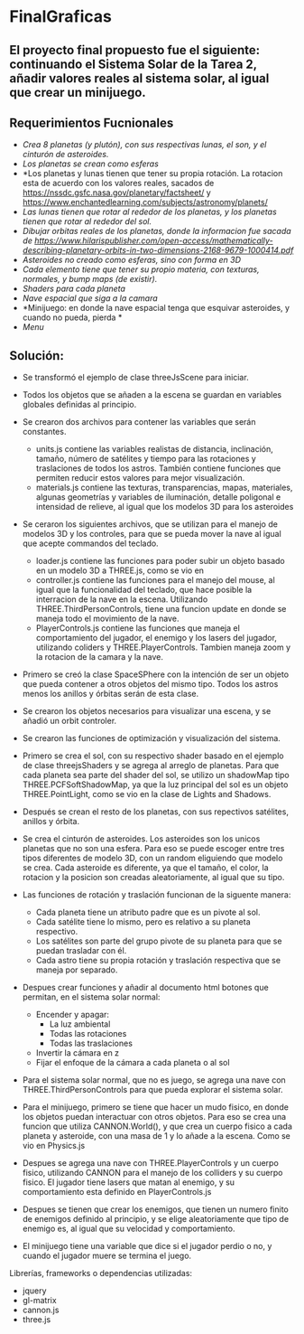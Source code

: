 # FinalGraficas

## El proyecto final propuesto fue el siguiente: continuando el Sistema Solar de la Tarea 2, añadir valores reales al sistema solar, al igual que crear un minijuego. 

## Requerimientos Fucnionales
* *Crea 8 planetas (y plutón), con sus respectivas lunas, el son, y el cinturón de asteroides.*
* *Los planetas se crean como esferas*
* *Los planetas y lunas tienen que tener su propia rotación. La rotacion esta de acuerdo con los valores reales, sacados de https://nssdc.gsfc.nasa.gov/planetary/factsheet/ y https://www.enchantedlearning.com/subjects/astronomy/planets/
* *Las lunas tienen que rotar al rededor de los planetas, y los planetas tienen que rotar al rededor del sol.*
* *Dibujar orbitas reales de los planetas, donde la informacion fue sacada de https://www.hilarispublisher.com/open-access/mathematically-describing-planetary-orbits-in-two-dimensions-2168-9679-1000414.pdf*
* *Asteroides no creado como esferas, sino con forma en 3D*
* *Cada elemento tiene que tener su propio materia, con texturas, normales, y bump maps (de existir).*
* *Shaders para cada planeta*
* *Nave espacial que siga a la camara*
* *Minijuego: en donde la nave espacial tenga que esquivar asteroides, y cuando no pueda, pierda *
* *Menu*



## Solución:

* Se transformó el ejemplo de clase threeJsScene para iniciar.

* Todos los objetos que se añaden a la escena se guardan en variables globales definidas al principio. 

* Se crearon dos archivos para contener las variables que serán constantes.
    * units.js contiene las variables realistas de distancia, inclinación, tamaño, número de satélites y tiempo para las rotaciones y traslaciones de todos los astros. También contiene funciones que permiten reducir estos valores para mejor visualización.
    * materials.js contiene las texturas, transparencias, mapas, materiales, algunas geometrías y variables de iluminación, detalle poligonal e intensidad de relieve, al igual que los modelos 3D para los asteroides

* Se ceraron los siguientes archivos, que se utilizan para el manejo de modelos 3D y los controles, para que se pueda mover la nave al igual que acepte commandos del teclado.
    * loader.js contiene las funciones para poder subir un objeto basado en un modelo 3D a THREE.js, como se vio en 
    * controller.js contiene las funciones para el manejo del mouse, al igual que la funcionalidad del teclado, que hace posible la interracion de la nave en la escena. Utilizando THREE.ThirdPersonControls, tiene una funcion update en donde se maneja todo el movimiento de la nave. 
    * PlayerControls.js contiene las funciones que maneja el comportamiento  del jugador, el enemigo  y los lasers del jugador, utilizando coliders y THREE.PlayerControls. Tambien maneja zoom y la rotacion  de la camara y la nave. 


* Primero se creó la clase SpaceSPhere con la intención de ser un objeto que pueda contener a otros objetos del mismo tipo.
Todos los astros menos los anillos y órbitas serán de esta clase.

* Se crearon los objetos necesarios para visualizar una escena, y se añadió un orbit controler.

* Se crearon las funciones de optimización y visualización del sistema.

* Primero se crea el sol, con su respectivo shader basado en el ejemplo de clase threejsShaders y se agrega al arreglo de planetas. Para que cada planeta sea parte del shader del sol, se utilizo un shadowMap tipo THREE.PCFSoftShadowMap, ya que la luz principal del sol es un objeto THREE.PointLight, como se vio en la clase de Lights and Shadows. 
* Después se crean el resto de los planetas, con sus repectivos satélites, anillos y órbita.
* Se crea el cinturón de asteroides. Los asteroides son los unicos planetas que no son una esfera. Para eso se puede escoger entre tres tipos diferentes de modelo 3D, con un random eliguiendo que modelo se crea. Cada asteroide es diferente, ya que el tamaño, el color, la rotacion y la posicion son creadas aleatoriamente, al igual que su tipo. 

* Las funciones de rotación y traslación funcionan de la siguente manera:
    * Cada planeta tiene un atributo padre que es un pivote al sol.
    * Cada satélite tiene lo mismo, pero es relativo a su planeta respectivo.
    * Los satélites son parte del grupo pivote de su planeta para que se puedan trasladar con él.
    * Cada astro tiene su propia rotación y traslación respectiva que se maneja por separado.

* Despues crear funciones y añadir al documento html botones que permitan, en el sistema solar normal:
    * Encender y apagar:
        * La luz ambiental
        * Todas las rotaciones
        * Todas las traslaciones
    * Invertir la cámara en z
    * Fijar el enfoque de la cámara a cada planeta o al sol

* Para el sistema solar normal, que no es juego, se agrega una nave con THREE.ThirdPersonControls para que pueda explorar el sistema solar.

* Para el minijuego, primero se tiene que hacer un mudo fisico, en donde los objetos puedan interactuar con otros objetos. Para eso se crea una funcion que utiliza CANNON.World(), y que crea un cuerpo fisico a cada planeta y asteroide, con una masa de 1 y lo añade a la escena.  Como se vio en Physics.js

* Despues se agrega una nave con THREE.PlayerControls y un cuerpo fisico, utilizando CANNON para el manejo de los colliders y su cuerpo fisico. El jugador tiene lasers que matan al enemigo, y su comportamiento esta definido en PlayerControls.js 

* Despues se tienen que crear los enemigos, que tienen un numero finito de enemigos definido al principio, y se elige aleatoriamente que tipo de enemigo es, al igual que su velocidad y comportamiento.

* El minijuego tiene una variable que dice si el jugador perdio o no, y cuando el jugador muere se termina el juego.


Librerías, frameworks o dependencias utilizadas:

* jquery
* gl-matrix
* cannon.js 
* three.js

